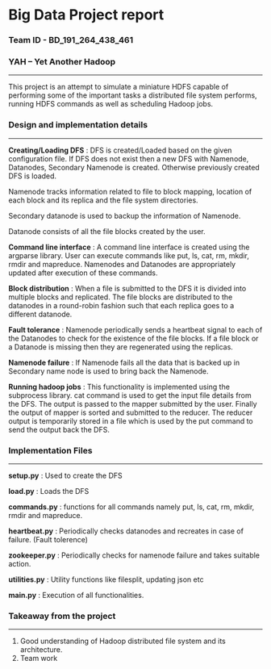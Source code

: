 # Big Data Project report

### Team ID - BD_191_264_438_461



### YAH – Yet Another Hadoop

---

This project is an attempt to simulate a miniature HDFS capable of performing some of the important tasks a distributed file system performs, running HDFS commands as well as scheduling Hadoop jobs.



### Design and implementation details

---

**Creating/Loading DFS** : DFS is created/Loaded based on the given configuration file. If DFS does not exist then a new DFS with Namenode, Datanodes, Secondary Namenode is created. Otherwise previously created DFS is loaded.

Namenode tracks information related to file to block mapping, location of each block and its replica and the file system directories.

Secondary datanode is used to backup the information of Namenode.

Datanode consists of all the file blocks created by the user.



**Command line interface** : A command line interface is created using the argparse library. User can execute commands like put, ls, cat, rm, mkdir, rmdir and mapreduce. Namenodes and Datanodes are appropriately updated after execution of these commands.



**Block distribution** : When a file is submitted to the DFS it is divided into multiple blocks and replicated. The file blocks are distributed to the datanodes in a round-robin fashion such that each replica goes to a different datanode.



**Fault tolerance** : Namenode periodically sends a heartbeat signal to each of the Datanodes to check for the existence of the file blocks. If a file block or a Datanode is missing then they are regenerated using the replicas.



**Namenode failure** : If Namenode fails all the data that is backed up in Secondary name node is used to bring back the Namenode.



**Running hadoop jobs** : This functionality is implemented using the subprocess library. cat command is used to get the input file details from the DFS. The output is passed to the mapper submitted by the user. Finally the output of mapper is sorted and submitted to the reducer. The reducer output is temporarily stored in a file which is used by the put command to send the output back the DFS.



### Implementation Files

---

**setup.py** : Used to create the DFS

**load.py** : Loads the DFS

**commands.py** : functions for all commands namely put, ls, cat, rm, mkdir, rmdir and mapreduce.

**heartbeat.py** : Periodically checks datanodes and recreates in case of failure. (Fault tolerence)

**zookeeper.py** : Periodically checks for namenode failure and takes suitable action.

**utilities.py** : Utility functions like filesplit, updating json etc

**main.py** : Execution of all functionalities.



### Takeaway from the project

---

1. Good understanding of Hadoop distributed file system and its architecture.
2. Team work
